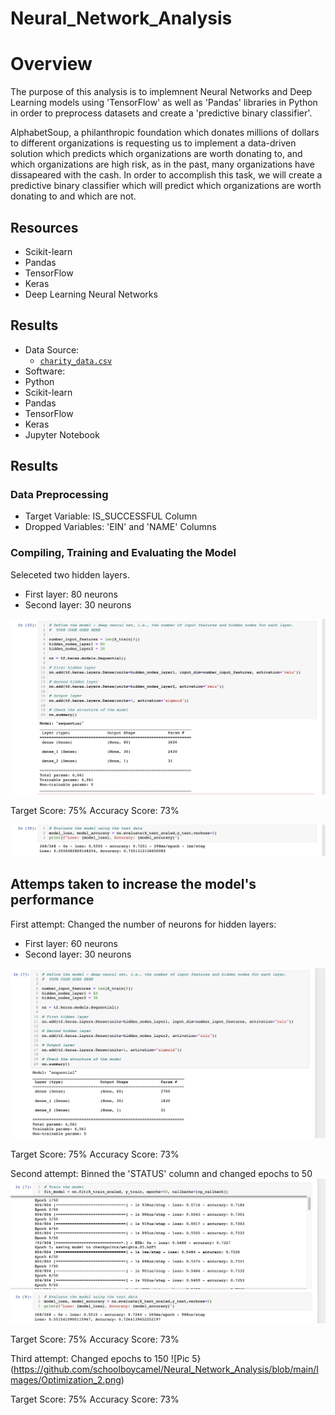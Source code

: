 # Neural_Network_Analysis

# Overview 

The purpose of this analysis is to implemnent Neural Networks and Deep Learning models using 'TensorFlow' as well as 'Pandas' libraries in Python in order to preprocess datasets and create a 'predictive binary classifier'.

AlphabetSoup, a philanthropic foundation which donates millions of dollars to different organizations is requesting us to implement a data-driven solution which predicts which organizations are worth donating to, and which organizations are high risk, as in the past, many organizations have dissapeared with the cash. In order to accomplish this task, we will create a predictive binary classifier  which will predict which organizations are worth donating to and which are not.

## Resources 


- Scikit-learn
- Pandas
- TensorFlow
- Keras 
- Deep Learning Neural Networks

## Results
- Data Source:
  -  [`charity_data.csv`](Resources/charity_data.csv)
 - Software:
  - Python 
  - Scikit-learn
  - Pandas
  - TensorFlow
  - Keras 
  - Jupyter Notebook
  
## Results

### Data Preprocessing 
- Target Variable: IS_SUCCESSFUL Column
- Dropped Variables:  'EIN' and 'NAME' Columns

### Compiling, Training and Evaluating the Model

Seleceted two hidden layers. 
- First layer: 80 neurons 
- Second layer: 30 neurons

![Pic 1](https://github.com/schoolboycamel/Neural_Network_Analysis/blob/main/Images/Original_layers.png)

Target Score: 75%
Accuracy Score: 73%

![Pic 2](https://github.com/schoolboycamel/Neural_Network_Analysis/blob/main/Images/Original_score.png)

## Attemps taken to increase the model's performance

First attempt: Changed the number of neurons for hidden layers:
  - First layer: 60 neurons
  - Second layer: 30 neurons

![Pic 3](https://github.com/schoolboycamel/Neural_Network_Analysis/blob/main/Images/Optimization_layers.png)

Target Score: 75%
Accuracy Score: 73%

Second attempt: Binned the 'STATUS' column and changed epochs to 50
![Pic 4](https://github.com/schoolboycamel/Neural_Network_Analysis/blob/main/Images/Optimization1.png)

Target Score: 75%
Accuracy Score: 73%

Third attempt: Changed epochs to 150
![Pic 5}(https://github.com/schoolboycamel/Neural_Network_Analysis/blob/main/Images/Optimization_2.png)

Target Score: 75%
Accuracy Score: 73%





  
